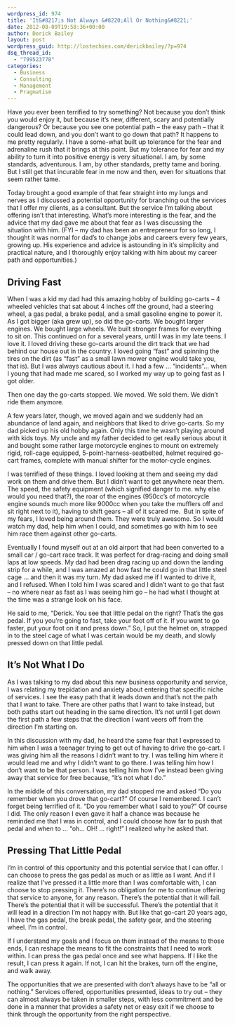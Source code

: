 ```yaml
---
wordpress_id: 974
title: 'It&#8217;s Not Always &#8220;All Or Nothing&#8221;'
date: 2012-08-09T19:58:36+00:00
author: Derick Bailey
layout: post
wordpress_guid: http://lostechies.com/derickbailey/?p=974
dsq_thread_id:
  - "799523778"
categories:
  - Business
  - Consulting
  - Management
  - Pragmatism
---
```

Have you ever been terrified to try something? Not because you don&#8217;t think you would enjoy it, but because it&#8217;s new, different, scary and potentially dangerous? Or because you see one potential path &#8211; the easy path &#8211; that it could lead down, and you don&#8217;t want to go down that path? It happens to me pretty regularly. I have a some-what built up tolerance for the fear and adrenaline rush that it brings at this point. But my tolerance for fear and my ability to turn it into positive energy is very situational. I am, by some standards, adventurous. I am, by other standards, pretty tame and boring. But I still get that incurable fear in me now and then, even for situations that seem rather tame.

Today brought a good example of that fear straight into my lungs and nerves as I discussed a potential opportunity for branching out the services that I offer my clients, as a consultant. But the service I&#8217;m talking about offering isn&#8217;t that interesting. What&#8217;s more interesting is the fear, and the advice that my dad gave me about that fear as I was discussing the situation with him. (FYI &#8211; my dad has been an entrepreneur for so long, I thought it was normal for dad&#8217;s to change jobs and careers every few years, growing up. His experience and advice is astounding in it&#8217;s simplicity and practical nature, and I thoroughly enjoy talking with him about my career path and opportunities.)

## Driving Fast

When I was a kid my dad had this amazing hobby of building go-carts &#8211; 4 wheeled vehicles that sat about 4 inches off the ground, had a steering wheel, a gas pedal, a brake pedal, and a small gasoline engine to power it. As I got bigger (aka grew up), so did the go-carts. We bought larger engines. We bought large wheels. We built stronger frames for everything to sit on. This continued on for a several years, until I was in my late teens. I love it. I loved driving these go-carts around the dirt track that we had behind our house out in the country. I loved going &#8220;fast&#8221; and spinning the tires on the dirt (as &#8220;fast&#8221; as a small lawn mower engine would take you, that is). But I was always cautious about it. I had a few … &#8220;incidents&#8221;&#8230; when I young that had made me scared, so I worked my way up to going fast as I got older. 

Then one day the go-carts stopped. We moved. We sold them. We didn&#8217;t ride them anymore. 

A few years later, though, we moved again and we suddenly had an abundance of land again, and neighbors that liked to drive go-carts. So my dad picked up his old hobby again. Only this time he wasn&#8217;t playing around with kids toys. My uncle and my father decided to get really serious about it and bought some rather large motorcycle engines to mount on extremely rigid, roll-cage equipped, 5-point-harness-seatbelted, helmet required go-cart frames, complete with manual shifter for the motor-cycle engines.

I was terrified of these things. I loved looking at them and seeing my dad work on them and drive them. But I didn&#8217;t want to get anywhere near them. The speed, the safety equipment (which signified danger to me. why else would you need that?), the roar of the engines (950cc&#8217;s of motorcycle engine sounds much more like 9000cc when you take the mufflers off and sit right next to it), having to shift gears &#8211; all of it scared me.  But in spite of my fears, I loved being around them. They were truly awesome. So I would watch my dad, help him when I could, and sometimes go with him to see him race them against other go-carts. 

Eventually I found myself out at an old airport that had been converted to a small car / go-cart race track. It was perfect for drag-racing and doing small laps at low speeds. My dad had been drag racing up and down the landing strip for a while, and I was amazed at how fast he could go in that little steel cage … and then it was my turn. My dad asked me if I wanted to drive it, and I refused. When I told him I was scared and I didn&#8217;t want to go that fast &#8211; no where near as fast as I was seeing him go &#8211; he had what I thought at the time was a strange look on his face.

He said to me, &#8220;Derick. You see that little pedal on the right? That&#8217;s the gas pedal. If you you&#8217;re going to fast, take your foot off of it. If you want to go faster, put your foot on it and press down.&#8221; So, I put the helmet on, strapped in to the steel cage of what I was certain would be my death, and slowly pressed down on that little pedal. 

## It&#8217;s Not What I Do

As I was talking to my dad about this new business opportunity and service, I was relating my trepidation and anxiety about entering that specific niche of services. I see the easy path that it leads down and that&#8217;s not the path that I want to take. There are other paths that I want to take instead, but both paths start out heading in the same direction. It&#8217;s not until I get down the first path a few steps that the direction I want veers off from the direction I&#8217;m starting on. 

In this discussion with my dad, he heard the same fear that I expressed to him when I was a teenager trying to get out of having to drive the go-cart. I was giving him all the reasons I didn&#8217;t want to try. I was telling him where it would lead me and why I didn&#8217;t want to go there. I was telling him how I don&#8217;t want to be that person. I was telling him how I&#8217;ve instead been giving away that service for free because, &#8220;it&#8217;s not what I do.&#8221;

In the middle of this conversation, my dad stopped me and asked &#8220;Do you remember when you drove that go-cart?&#8221; Of course I remembered. I can&#8217;t forget being terrified of it. &#8220;Do you remember what I said to you?&#8221; Of course I did. The only reason I even gave it half a chance was because he reminded me that I was in control, and I could choose how far to push that pedal and when to … &#8220;oh&#8230; OH! … right!&#8221; I realized why he asked that.

## Pressing That Little Pedal

I&#8217;m in control of this opportunity and this potential service that I can offer. I can choose to press the gas pedal as much or as little as I want. And if I realize that I&#8217;ve pressed it a little more than I was comfortable with, I can choose to stop pressing it. There&#8217;s no obligation for me to continue offering that service to anyone, for any reason. There&#8217;s the potential that it will fail. There&#8217;s the potential that it will be successful. There&#8217;s the potential that it will lead in a direction I&#8217;m not happy with. But like that go-cart 20 years ago, I have the gas pedal, the break pedal, the safety gear, and the steering wheel. I&#8217;m in control.

If I understand my goals and I focus on them instead of the means to those ends, I can reshape the means to fit the constraints that I need to work within. I can press the gas pedal once and see what happens. If I like the result, I can press it again. If not, I can hit the brakes, turn off the engine, and walk away.

The opportunities that we are presented with don&#8217;t always have to be &#8220;all or nothing.&#8221; Services offered, opportunities presented, ideas to try out &#8211; they can almost always be taken in smaller steps, with less commitment and be done in a manner that provides a safety net or easy exit if we choose to think through the opportunity from the right perspective.